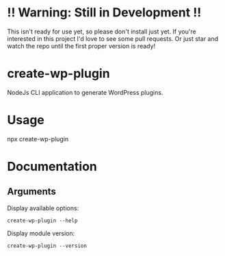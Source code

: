 # !! Warning: Still in Development !!

This isn't ready for use yet, so please don't install just yet. If you're interested in this project I'd love to see some pull requests. Or just star and watch the repo until the first proper version is ready!

# create-wp-plugin

NodeJs CLI application to generate WordPress plugins.

# Usage

npx create-wp-plugin

# Documentation

## Arguments

Display available options:

`create-wp-plugin --help`

Display module version:

`create-wp-plugin --version`
